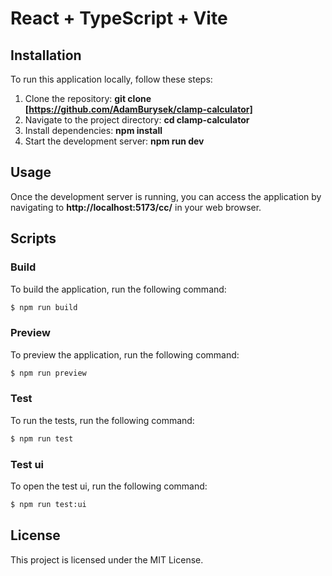 # React + TypeScript + Vite

## Installation

To run this application locally, follow these steps:

1. Clone the repository: **git clone [https://github.com/AdamBurysek/clamp-calculator]**
2. Navigate to the project directory: **cd clamp-calculator**
3. Install dependencies: **npm install**
4. Start the development server: **npm run dev**

## Usage

Once the development server is running, you can access the application by navigating to **http://localhost:5173/cc/** in your web browser.

## Scripts

### Build

To build the application, run the following command:

```bash
$ npm run build
```

### Preview

To preview the application, run the following command:

```bash
$ npm run preview
```

### Test

To run the tests, run the following command:

```bash
$ npm run test
```

### Test ui

To open the test ui, run the following command:

```bash
$ npm run test:ui
```


## License

This project is licensed under the MIT License.
